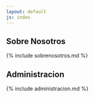 ```yaml
---
layout: default
js: index
---
```


## Sobre Nosotros


{% include sobrenosotros.md %}

## Administracion

{% include administracion.md %}


